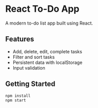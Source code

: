 # React To-Do App

A modern to-do list app built using React.

## Features
- Add, delete, edit, complete tasks
- Filter and sort tasks
- Persistent data with localStorage
- Input validation

## Getting Started

```bash
npm install
npm start
